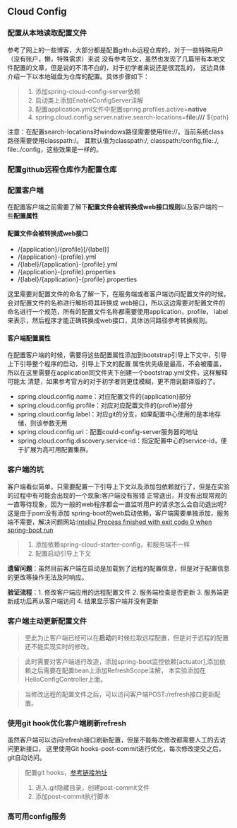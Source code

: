 ## Cloud Config 
### 配置从本地读取配置文件
参考了网上的一些博客，大部分都是配置github远程仓库的，对于一些特殊用户（没有账户，懒，特殊需求）来说
没有参考范文，虽然也发现了几篇带有本地文件配置的文章，但是说的不清不白的，对于初学者来说还是很混乱的，
这边具体介绍一下以本地磁盘为仓库的配置。具体步骤如下：

> 1. 添加spring-cloud-config-server依赖
> 2. 启动类上添加EnableConfigServer注解
> 3. 配置application.yml文件中配置spring.profiles.active=**native**
> 4. spring.cloud.config.server.native.search-locations=**file:///** ${path}

注意：在配置search-locations时windows路径需要使用file://，当前系统class路径需要使用classpath:/。
其默认值为classpath:/, classpath:/config,file:./, file:./config，这些效果是一样的。

### 配置github远程仓库作为配置仓库

### 配置客户端
在配置客户端之前需要了解下**配置文件会被转换成web接口规则**以及客户端的一些**配置属性**
#### 配置文件会被转换成web接口
+ /{application}/{profile}[/{label}]
+ /{application}-{profile}.yml
+ /{label}/{application}-{profile}.yml
+ /{application}-{profile}.properties
+ /{label}/{application}-{profile}.properties

这里需要对配置文件的命名了解一下，在服务端或者客户端访问配置文件的时候，会对配置文件的名称进行解析将其转换成
web接口，所以这边需要对配置文件的命名进行一个规范，所有的配置文件名称都需要使用application，profile，
label来表示，然后程序才能正确转换成web接口，具体访问路径参考转换规则。
#### 客户端配置属性
在配置客户端的时候，需要将这些配置属性添加到bootstrap引导上下文中，引导上下引导整个程序的启动，引导上下文的配置
属性优先级是最高，不会被覆盖，所以在这里需要在application同文件夹下创建一个bootstrap.yml文件，这样解释可能太
清楚，如果参考官方的对于初学者则更佳模糊，更不用说翻译版的了。
+ spring.cloud.config.name：对应配置文件的{application}部分
+ spring.cloud.config.profile：对应对应配置文件的{profile}部分
+ spring.cloud.config.label：对应git的分支，如果配置中心使用的是本地存储，则该参数无用
+ spring.cloud.config.uri：配置could-config-server服务器的地址
+ spring.cloud.config.discovery.service-id：指定配置中心的service-id，便于扩展为高可用配置集群。

### 客户端的坑
客户端看似简单，只需要配置一下引导上下文以及添加包依赖就行了，但是在实验的过程中有可能会出现的一个现象:客户端没有报错
正常退出，并没有出现常规的一直等待现象，因为一般的web程序都会一直监听用户的请求怎么会自动退出呢?这是由于pom没有添加
spring-boot的web启动依赖，客户端需要单独添加，服务端不需要，解决问题网站:[IntelliJ Process finished with exit code 0 when spring-boot run
](https://stackoverflow.com/questions/32758996/intellij-process-finished-with-exit-code-0-when-spring-boot-run)

> 1. 添加依赖spring-cloud-starter-config，和服务端不一样
> 2. 配置启动引导上下文

**遗留问题**：虽然目前客户端在启动是加载到了远程的配置信息，但是对于配置信息的更改等操作无法及时响应。

**验证流程**：1. 修改客户端应用的远程配置文件 2. 服务端检查是否更新 3. 服务端更新成功后再从客户端访问 4. 结果显示客户端并没有更新
### 客户端主动更新配置文件
> 至此为止客户端已经可以在**启动**的时候拉取远程配置，但是对于远程的配置还不能实现实时的修改。

> 此时需要对客户端进行改造，添加spring-boot监控依赖[actuator],添加依赖之后需要在配置bean上添加RefreshScope注解，
本实验添加在HelloConfigController上面。

> 当修改远程的配置文件之后，可以访问客户端POST:/refresh接口更新配置。
### 使用git hook优化客户端刷新refresh
虽然客户端可以访问refresh接口刷新配置，但是不能每次修改都需要人工的去访问更新接口，
这里使用Git hooks-post-commit进行优化，每次修改提交之后，git自动访问。
> 配置git hooks，[参考链接地址](https://stackoverflow.com/questions/5697210/msysgit-error-with-hooks-git-error-cannot-spawn-git-hooks-post-commit-no-su)
> 1. 进入.git隐藏目录，创建post-commit文件
> 2. 添加post-commit执行脚本
### 高可用config服务